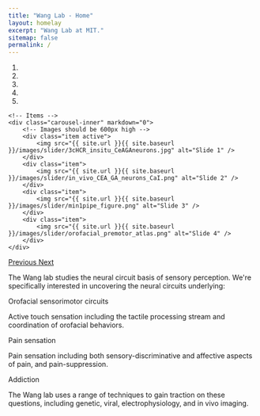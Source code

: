 ```yaml
---
title: "Wang Lab - Home"
layout: homelay
excerpt: "Wang Lab at MIT."
sitemap: false
permalink: /
---
```



<div markdown="0" id="carousel" class="carousel slide" data-ride="carousel" data-interval="5000" data-pause="hover" >
    <!-- Menu -->
    <ol class="carousel-indicators">
        <li data-target="#carousel" data-slide-to="0" class="active"></li>
        <li data-target="#carousel" data-slide-to="1"></li>
        <li data-target="#carousel" data-slide-to="2"></li>
        <li data-target="#carousel" data-slide-to="3"></li>
        <li data-target="#carousel" data-slide-to="4"></li>
    </ol>

    <!-- Items -->
    <div class="carousel-inner" markdown="0">
        <!-- Images should be 600px high --> 
        <div class="item active">
            <img src="{{ site.url }}{{ site.baseurl }}/images/slider/3cHCR_insitu_CeAGAneurons.jpg" alt="Slide 1" />
        </div>
        <div class="item">
            <img src="{{ site.url }}{{ site.baseurl }}/images/slider/in_vivo_CEA_GA_neurons_CaI.png" alt="Slide 2" />
        </div>
        <div class="item">
            <img src="{{ site.url }}{{ site.baseurl }}/images/slider/min1pipe_figure.png" alt="Slide 3" />
        </div>
        <div class="item">
            <img src="{{ site.url }}{{ site.baseurl }}/images/slider/orofacial_premotor_atlas.png" alt="Slide 4" />
        </div>
    </div>
  <a class="left carousel-control" href="#carousel" role="button" data-slide="prev">
    <span class="glyphicon glyphicon-chevron-left" aria-hidden="true"></span>
    <span class="sr-only">Previous</span>
  </a>
  <a class="right carousel-control" href="#carousel" role="button" data-slide="next">
    <span class="glyphicon glyphicon-chevron-right" aria-hidden="true"></span>
    <span class="sr-only">Next</span>
  </a>
</div>

<p>
The Wang lab studies the neural circuit basis of sensory perception. We're specifically interested in uncovering the neural circuits underlying: 
</p>

<div class="row">

<div class="col-sm-6 clearfix">
 <div class="well">
  <highlighttit>Orofacial sensorimotor circuits</highlighttit>
  <p>Active touch sensation including the tactile processing stream and coordination of orofacial behaviors.</p>
  <!-- <p><em>{{ publi.authors }}</em></p>
  <p><strong><a href="{{ publi.link.url }}">{{ publi.link.display }}</a></strong></p>
  <p class="text-danger"><strong> {{ publi.news1 }}</strong></p>
  <p> {{ publi.news2 }}</p> -->
 </div>
</div>

<div class="col-sm-6 clearfix">
 <div class="well">
  <highlighttit>Pain sensation</highlighttit>
  <p>Pain sensation including both sensory-discriminative and affective aspects of pain, and pain-suppression.</p>
 </div>
</div>

<div class="col-sm-6 clearfix">
 <div class="well">
  <highlighttit>Addiction</highlighttit>
  <p></p>

 </div>
</div>

<p>
The Wang lab uses a range of techniques to gain traction on these questions, including genetic, viral, electrophysiology, and in vivo imaging.
</p>
